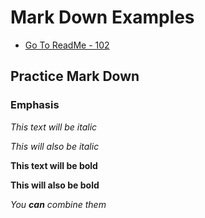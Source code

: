 # Mark Down Examples

- [Go To ReadMe - 102](/README.md)

## Practice Mark Down

### Emphasis

*This text will be italic*

_This will also be italic_


**This text will be bold**

__This will also be bold__


_You **can** combine them_
